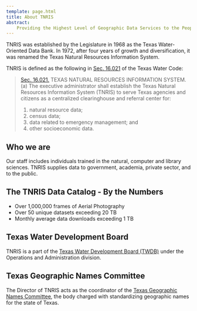 ```yaml
---
template: page.html
title: About TNRIS
abstract:
    Providing the Highest Level of Geographic Data Services to the People of Texas
---
```


TNRIS was established by the Legislature in 1968 as the Texas Water-Oriented Data Bank. In 1972, after four years of growth and diversification, it was 
renamed the Texas Natural Resources Information System.

TNRIS is defined as the following in [Sec. 16.021](http://www.statutes.legis.state.tx.us/Docs/WA/htm/WA.16.htm) of the Texas Water Code:

> [Sec. 16.021.](http://www.statutes.legis.state.tx.us/Docs/WA/htm/WA.16.htm)  TEXAS NATURAL RESOURCES INFORMATION SYSTEM.  (a)  The executive administrator shall establish the Texas Natural Resources Information System (TNRIS) to serve Texas agencies and citizens as a centralized clearinghouse and referral center for:
> 1. natural resource data;
> 2.  census data;
> 3.  data related to emergency management; and
> 4.  other socioeconomic data.

## Who we are
Our staff includes individuals trained in the natural, computer and library sciences. TNRIS supplies data to government, academia, private sector, and to the public.

<!-- [Past TNRIS interns at work](images/past_gis.jpg) -->

## The TNRIS Data Catalog - By the Numbers

- Over 1,000,000 frames of Aerial Photography
- Over 50 unique datasets exceeding 20 TB
- Monthly average data downloads exceeding 1 TB

## Texas Water Development Board

TNRIS is a part of the [Texas Water Development Board (TWDB)](http://www.twdb.texas.gov) under the Operations and Administration division.

## Texas Geographic Names Committee

The Director of TNRIS acts as the coordinator of the [Texas Geographic Names
Committee](texas-geographic-names-committee), the body charged with standardizing geographic names
for the state of Texas.

